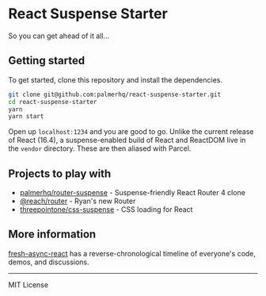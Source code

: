 # React Suspense Starter

So you can get ahead of it all...


## Getting started

To get started, clone this repository and install the dependencies.

```bash
git clone git@github.com:palmerhq/react-suspense-starter.git
cd react-suspense-starter
yarn
yarn start
```

Open up `localhost:1234` and you are good to go. Unlike the current release of React (16.4), a suspense-enabled build of React and ReactDOM live in the `vendor` directory. These are then aliased with Parcel. 

## Projects to play with

- [palmerhq/router-suspense](https://github.com/palmerhq/router-suspense) - Suspense-friendly React Router 4 clone
- [@reach/router](https://github.com/reach/router) - Ryan's new Router
- [threepointone/css-suspense](https://github.com/threepointone/css-suspense) - CSS loading for React

## More information

[fresh-async-react](https://github.com/sw-yx/fresh-async-react) has a reverse-chronological timeline of everyone's code, demos, and discussions.

---
MIT License

